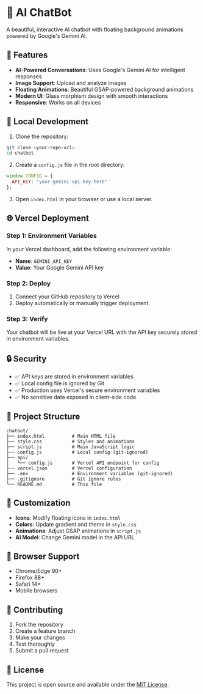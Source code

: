 # 🤖 AI ChatBot

A beautiful, interactive AI chatbot with floating background animations powered by Google's Gemini AI.

## 🚀 Features


- **AI-Powered Conversations**: Uses Google's Gemini AI for intelligent responses
- **Image Support**: Upload and analyze images
- **Floating Animations**: Beautiful GSAP-powered background animations
- **Modern UI**: Glass morphism design with smooth interactions
- **Responsive**: Works on all devices

## 🔧 Local Development

1. Clone the repository:
```bash
git clone <your-repo-url>
cd chatbot
```

2. Create a `config.js` file in the root directory:
```javascript
window.CONFIG = {
  API_KEY: "your-gemini-api-key-here"
};
```

3. Open `index.html` in your browser or use a local server.

## 🌐 Vercel Deployment

### Step 1: Environment Variables
In your Vercel dashboard, add the following environment variable:
- **Name**: `GEMINI_API_KEY`
- **Value**: Your Google Gemini API key

### Step 2: Deploy
1. Connect your GitHub repository to Vercel
2. Deploy automatically or manually trigger deployment

### Step 3: Verify
Your chatbot will be live at your Vercel URL with the API key securely stored in environment variables.

## 🔒 Security

- ✅ API keys are stored in environment variables
- ✅ Local config file is ignored by Git
- ✅ Production uses Vercel's secure environment variables
- ✅ No sensitive data exposed in client-side code

## 📁 Project Structure

```
chatbot/
├── index.html          # Main HTML file
├── style.css           # Styles and animations
├── script.js           # Main JavaScript logic
├── config.js           # Local config (git-ignored)
├── api/
│   └── config.js       # Vercel API endpoint for config
├── vercel.json         # Vercel configuration
├── .env                # Environment variables (git-ignored)
├── .gitignore          # Git ignore rules
└── README.md           # This file
```

## 🎨 Customization

- **Icons**: Modify floating icons in `index.html`
- **Colors**: Update gradient and theme in `style.css`
- **Animations**: Adjust GSAP animations in `script.js`
- **AI Model**: Change Gemini model in the API URL

## 📱 Browser Support

- Chrome/Edge 90+
- Firefox 88+
- Safari 14+
- Mobile browsers

## 🤝 Contributing

1. Fork the repository
2. Create a feature branch
3. Make your changes
4. Test thoroughly
5. Submit a pull request

## 📄 License

This project is open source and available under the [MIT License](LICENSE).
